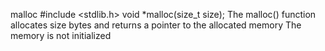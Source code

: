 malloc
#include <stdlib.h>
void *malloc(size_t size);
The malloc() function allocates size bytes and returns a pointer to the allocated
memory
The memory is not initialized
